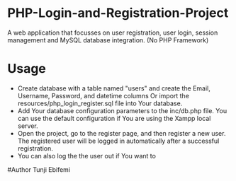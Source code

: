 # PHP-Login-and-Registration-Project
A web application that focusses on user registration, user login, session management and MySQL database integration. (No PHP Framework)

# Usage
* Create database with a table named "users" and create the Email, Username, Password, and datetime columns Or import the resources/php_login_register.sql file into Your database.
* Add Your database configuration parameters to the inc/db.php file. You can use the default configuration if You are using the Xampp local server.
* Open the project, go to the register page, and then register a new user. The registered user will be logged in automatically after a successful registration.
* You can also log the the user out if You want to

#Author
Tunji Ebifemi
